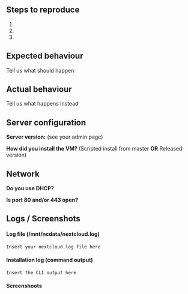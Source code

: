 <!--
Thank you for reporting your issue to us!

Please report only issues corresponding to the VM for Nextcloud 10 or later. If you found a bug that is related to the  server core, 
you can file your report here: https://github.com/nextcloud/server

If you are looking for help and not report any bugs, please use the Nextcloud forums: (https://help.nextcloud.com/c/support/appliances-docker-snappy-vm)  instead. You can also buy support here: https://shop.hanssonit.se

Thank you!
-->
## Steps to reproduce
1.
2.
3.

## Expected behaviour
Tell us what should happen

## Actual behaviour
Tell us what happens instead

## Server configuration

**Server version:** (see your admin page)

**How did you install the VM?** (Scripted install from master **OR** Released version)

## Network
**Do you use DHCP?**

**Is port 80 and/or 443 open?**

## Logs / Screenshots
<!--
################  Please use https://0bin.net for long error messages or logs. Thanks! ################
-->

#### Log file (/mnt/ncdata/nextcloud.log)
```
Insert your nextcloud.log file here
```

#### Installation log (command output)
```
Insert the CLI output here
```

#### Screenshoots
<!--
Please use http://imgur.com/ for screenshots. Thanks!
-->
